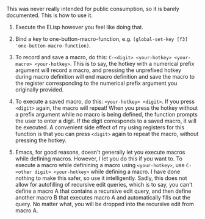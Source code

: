This was never really intended for public consumption, so it is barely documented. This is how to use it.

1. Execute the ELisp however you feel like doing that.

2. Bind a key to one-button-macro-function, e.g. `(global-set-key [f3] 'one-button-macro-function)`.

3. To record and save a macro, do this: `C-<digit> <your-hotkey> <your-macro> <your-hotkey>`.
This is to say, the hotkey with a numerical prefix argument will record a macro, and pressing the unprefixed hotkey during macro definition will end macro definition and save the macro to the register corresponding to the numerical prefix argument you originally provided.

4. To execute a saved macro, do this: `<your-hotkey> <digit>`. If you press `<digit>` again, the macro will repeat!
When you press the hotkey without a prefix argument while no macro is being defined, the function prompts the user to enter a digit. If the digit corresponds to a saved macro, it will be executed. A convenient side effect of my using registers for this function is that you can press `<digit>` again to repeat the macro, without pressing the hotkey.

5. Emacs, for good reasons, doesn't generally let you execute macros while defining macros. However, I let you do this if you want to. To execute a macro while definining a macro using `<your-hotkey>`, use `C-<other digit> <your-hotkey>` while defining a macro. I have done nothing to make this safer, so use it intelligently. Sadly, this does not allow for autofilling of recursive edit queries, which is to say, you can't define a macro A that contains a recursive edit query, and then define another macro B that executes macro A and automatically fills out the query. No matter what, you will be dropped into the recursive edit from macro A.
